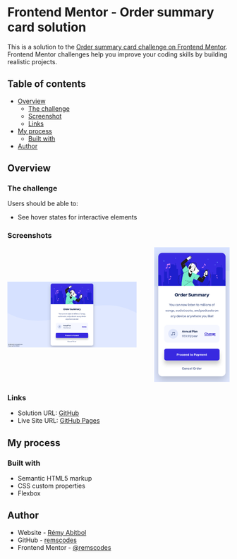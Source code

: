 # Frontend Mentor - Order summary card solution

This is a solution to the [Order summary card challenge on Frontend Mentor](https://www.frontendmentor.io/challenges/order-summary-component-QlPmajDUj). Frontend Mentor challenges help you improve your coding skills by building realistic projects. 

## Table of contents

- [Overview](#overview)
  - [The challenge](#the-challenge)
  - [Screenshot](#screenshots)
  - [Links](#links)
- [My process](#my-process)
  - [Built with](#built-with)
- [Author](#author)

## Overview

### The challenge

Users should be able to:

- See hover states for interactive elements

### Screenshots

<div style="display: flex; align-items: center; gap: 40px;">
<div align="center">

<img src="./screenshots/desktop-screenshot_2023-11-04.png" alt="">

</div>
<div align="center">

<img src="./screenshots/mobile-screenshot_2023-11-04.png" alt="" width="600">

</div>
</div>

### Links

- Solution URL: [GitHub](https://github.com/remscodes/frontend-mentor-challenges/tree/main/newbie/order-summary-component)
- Live Site URL: [GitHub Pages](https://remscodes.github.io/frontend-mentor-challenges/newbie/order-summary-component)

## My process

### Built with

- Semantic HTML5 markup
- CSS custom properties
- Flexbox

## Author

- Website - [Rémy Abitbol](https://portfolio.rems.dev)
- GitHub - [remscodes](https://github.com/remscodes)
- Frontend Mentor - [@remscodes](https://www.frontendmentor.io/profile/remscodes)
